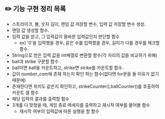 ## ✏️ 기능 구현 정리 목록

- 스트라이크, 볼, 숫자 길이, 랜덤 값 저장할 변수, 입력 값 저장할 변수 생성.
- 랜덤 값 생성할 함수.
- 입력 값을 받고, 그 입력값이 올바른 입력값인지 판단할 함수
    - ex) '0'을 입력했을 경우, 같은 수를 입력했을 경우, 길이가 다를 경우를 체크할 함수.
- String으로 받은 입력 값을 int배열로 변환할 함수(각 자리의 값을 비교하기 위해)
- ball과 strike 구분할 함수
- ball이면 ball을 카운트하고, strike면 strike를 카운트할 함수.
- 값이 number_com에 존재 하는지 확인 하는 함수(없다면 for문을 돌 이유가 없기 때문에)
- 존재한다면 위치도 같은지 확인하고, strikeCounter(),ballCounter()를 호출하여 카운트 셀 함수
- 해당 입력의 결과를 출력할 함수
- 3개를 다 맞쳤을 때, 게임 종료 메세지를 출력하고 재시작 여부를 물어볼 함수
    - 재시작 여부의 입력값에 따른 실행을 할 함수